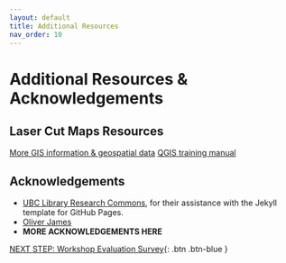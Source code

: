 ```yaml
---
layout: default
title: Additional Resources
nav_order: 10
---
```

# Additional Resources & Acknowledgements

## Laser Cut Maps Resources
[More GIS information & geospatial data](https://www.uvic.ca/library/locations/home/map/gis/index.php)
[QGIS training manual](https://docs.qgis.org/3.34/en/docs/training_manual/index.html)

## Acknowledgements

- [UBC Library Research Commons](https://github.com/ubc-library-rc/), for their assistance with the Jekyll template for GitHub Pages.
- [Oliver James](https://www.linkedin.com/in/oliver-james-a12300275/)
- **MORE ACKNOWLEDGEMENTS HERE**

[NEXT STEP: Workshop Evaluation Survey](workshop-survey.html){: .btn .btn-blue }

